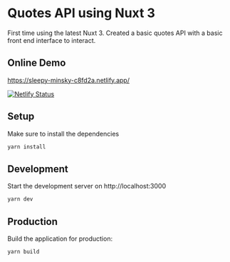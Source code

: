 # Quotes API using Nuxt 3

First time using the latest Nuxt 3. Created a basic quotes API with a basic front end interface to interact. 

## Online Demo

https://sleepy-minsky-c8fd2a.netlify.app/

[![Netlify Status](https://api.netlify.com/api/v1/badges/44064650-750b-4d0d-b4e0-ae7b2a76b128/deploy-status)](https://app.netlify.com/sites/sleepy-minsky-c8fd2a/deploys)

## Setup
Make sure to install the dependencies

```bash
yarn install
```

## Development
Start the development server on http://localhost:3000

```bash
yarn dev
```

## Production
Build the application for production:

```bash
yarn build
```


